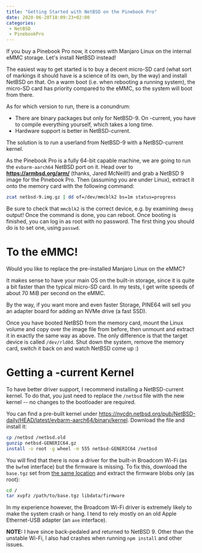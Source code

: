 ```yaml
---
title: "Getting Started with NetBSD on the Pinebook Pro"
date: 2020-06-20T18:09:23+02:00
categories:
 - NetBSD
 - PinebookPro
---
```


If you buy a Pinebook Pro now, it comes with Manjaro Linux on the internal eMMC storage. Let's install NetBSD instead!

The easiest way to get started is to buy a decent micro-SD card (what sort of markings it should have is a science of its own, by the way) and install NetBSD on that. On a warm boot (i.e. when rebooting a running system), the micro-SD card has priority compared to the eMMC, so the system will boot from there.

As for which version to run, there is a conundrum:

 - There are binary packages but only for NetBSD-9. On -current, you have to compile everything yourself, which takes a long time.
 - Hardware support is better in NetBSD-current.
 
The solution is to run a userland from NetBSD-9 with a NetBSD-current kernel.

As the Pinebook Pro is a fully 64-bit capable machine, we are going to run the `evbarm-aarch64` NetBSD port on it. Head over to **https://armbsd.org/arm/** (thanks, Jared McNeill!) and grab a NetBSD 9 image for the Pinebook Pro. Then (assuming you are under Linux), extract it onto the memory card with the following command:

```sh
zcat netbsd-9.img.gz | dd of=/dev/mmcblk2 bs=1m status=progress
```

Be sure to check that `mmcblk2` is the correct device, e.g. by examining `dmesg` output! Once the command is done, you can reboot. Once booting is finished, you can log in as root with no password. The first thing you should do is to set one, using `passwd`.

# To the eMMC!

Would you like to replace the pre-installed Manjaro Linux on the eMMC?

It makes sense to have your main OS on the built-in storage, since it is quite a bit faster than the typical micro-SD card. In my tests, I get write speeds of about 70 MiB per second on the eMMC.

By the way, if you want more and even faster Storage, PINE64 will sell you an adapter board for adding an NVMe drive (a fast SSD).

Once you have booted NetBSD from the memory card, mount the Linux volume and copy over the image file from before, then unmount and extract it in exactly the same way as above. The only difference is that the target device is called `/dev/rld0d`. Shut down the system, remove the memory card, switch it back on and watch NetBSD come up :)

# Getting a -current Kernel

To have better driver support, I recommend installing a NetBSD-current kernel. To do that, you just need to replace the `/netbsd` file with the new kernel -- no changes to the bootloader are required.

You can find a pre-built kernel under https://nycdn.netbsd.org/pub/NetBSD-daily/HEAD/latest/evbarm-aarch64/binary/kernel. Download the file and install it:

```sh
cp /netbsd /netbsd.old
gunzip netbsd-GENERIC64.gz
install -o root -g wheel -m 555 netbsd-GENERIC64 /netbsd
```

You will find that there is now a driver for the built-in Broadcom Wi-Fi (as the `bwfm0` interface) but the firmware is missing. To fix this, download the `base.tgz` set from [the same location] and extract the firmware blobs only (as root):

```sh
cd /
tar xvpfz /path/to/base.tgz libdata/firmware
```

[the same location]: http://nycdn.netbsd.org/pub/NetBSD-daily/HEAD/latest/evbarm-aarch64/binary/sets/

In my experience however, the Broadcom Wi-Fi driver is extremely likely to make the system crash or hang. I tend to rely mostly on an old Apple Ethernet-USB adapter (an `axe` interface).

**NOTE:** I have since back-pedaled and returned to NetBSD 9. Other than the unstable Wi-Fi, I also had crashes when running `npm install` and other issues.
